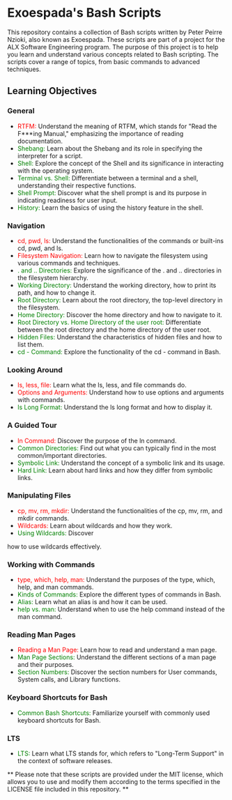 # Exoespada's Bash Scripts

This repository contains a collection of Bash scripts written by Peter Peirre Nzioki, also known as Exoespada. These scripts are part of a project for the ALX Software Engineering program. The purpose of this project is to help you learn and understand various concepts related to Bash scripting. The scripts cover a range of topics, from basic commands to advanced techniques.

## Learning Objectives

### General
- <font color="red">RTFM:</font> Understand the meaning of RTFM, which stands for "Read the F\*\*\*ing Manual," emphasizing the importance of reading documentation.
- <font color="green">Shebang:</font> Learn about the Shebang and its role in specifying the interpreter for a script.
- <font color="green">Shell:</font> Explore the concept of the Shell and its significance in interacting with the operating system.
- <font color="green">Terminal vs. Shell:</font> Differentiate between a terminal and a shell, understanding their respective functions.
- <font color="green">Shell Prompt:</font> Discover what the shell prompt is and its purpose in indicating readiness for user input.
- <font color="green">History:</font> Learn the basics of using the history feature in the shell.

### Navigation
- <font color="red">cd, pwd, ls:</font> Understand the functionalities of the commands or built-ins cd, pwd, and ls.
- <font color="red">Filesystem Navigation:</font> Learn how to navigate the filesystem using various commands and techniques.
- <font color="green">. and .. Directories:</font> Explore the significance of the . and .. directories in the filesystem hierarchy.
- <font color="green">Working Directory:</font> Understand the working directory, how to print its path, and how to change it.
- <font color="green">Root Directory:</font> Learn about the root directory, the top-level directory in the filesystem.
- <font color="green">Home Directory:</font> Discover the home directory and how to navigate to it.
- <font color="green">Root Directory vs. Home Directory of the user root:</font> Differentiate between the root directory and the home directory of the user root.
- <font color="green">Hidden Files:</font> Understand the characteristics of hidden files and how to list them.
- <font color="green">cd - Command:</font> Explore the functionality of the cd - command in Bash.

### Looking Around
- <font color="red">ls, less, file:</font> Learn what the ls, less, and file commands do.
- <font color="red">Options and Arguments:</font> Understand how to use options and arguments with commands.
- <font color="green">ls Long Format:</font> Understand the ls long format and how to display it.

### A Guided Tour
- <font color="red">ln Command:</font> Discover the purpose of the ln command.
- <font color="green">Common Directories:</font> Find out what you can typically find in the most common/important directories.
- <font color="green">Symbolic Link:</font> Understand the concept of a symbolic link and its usage.
- <font color="green">Hard Link:</font> Learn about hard links and how they differ from symbolic links.

### Manipulating Files
- <font color="red">cp, mv, rm, mkdir:</font> Understand the functionalities of the cp, mv, rm, and mkdir commands.
- <font color="red">Wildcards:</font> Learn about wildcards and how they work.
- <font color="green">Using Wildcards:</font> Discover

 how to use wildcards effectively.

### Working with Commands
- <font color="red">type, which, help, man:</font> Understand the purposes of the type, which, help, and man commands.
- <font color="green">Kinds of Commands:</font> Explore the different types of commands in Bash.
- <font color="green">Alias:</font> Learn what an alias is and how it can be used.
- <font color="green">help vs. man:</font> Understand when to use the help command instead of the man command.

### Reading Man Pages
- <font color="red">Reading a Man Page:</font> Learn how to read and understand a man page.
- <font color="green">Man Page Sections:</font> Understand the different sections of a man page and their purposes.
- <font color="green">Section Numbers:</font> Discover the section numbers for User commands, System calls, and Library functions.

### Keyboard Shortcuts for Bash
- <font color="green">Common Bash Shortcuts:</font> Familiarize yourself with commonly used keyboard shortcuts for Bash.

### LTS
- <font color="green">LTS:</font> Learn what LTS stands for, which refers to "Long-Term Support" in the context of software releases.

** Please note that these scripts are provided under the MIT license, which allows you to use and modify them according to the terms specified in the LICENSE file included in this repository. **